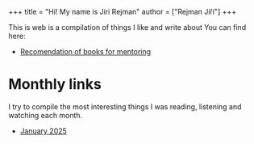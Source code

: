 +++
title = "Hi! My name is Jiri Rejman"
author = ["Rejman Jiří"]
+++

This is web is a compilation of things I like and write about You can find here:
- [Recomendation of books for mentoring](/articles/reading)
# Monthly links 
I try to compile the most interesting things I was reading, listening and watching each month. 
- [January 2025](/articles/reading-january-25)
 
